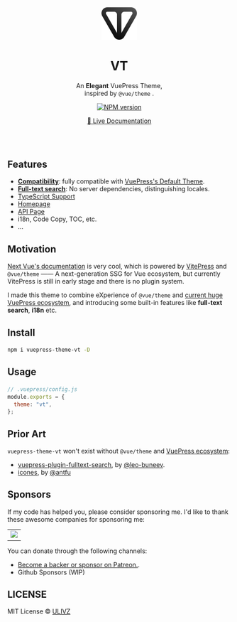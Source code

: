 <br>
<br>

<p align="center">
    <img width="80" src="./media/logo.svg">
    <br>
    <h1 align="center">VT</h1>
</p>

<p align="center">
An <b>Elegant</b> VuePress Theme,<br>
inspired by <code>@vue/theme</code> .
</p>

<p align="center">
<a href="https://www.npmjs.com/package/vuepress-theme-vt"><img src="https://img.shields.io/npm/v/vuepress-theme-vt?color=c95f8b&amp;label=" alt="NPM version"></a></p>

<p align="center"><a target="_blank" href="https://vuepress-theme-vt.vercel.app">📖 Live Documentation</a></p>

<br>
<br>

## Features

- [**Compatibility**](https://vuepress-theme-vt.vercel.app/guide/migration.html): fully compatible with [VuePress's Default Theme](https://vuepress.vuejs.org/theme/default-theme-config.html).
- [**Full-text search**](https://vuepress-theme-vt.vercel.app/guide/search.html): No server dependencies, distinguishing locales.
- [TypeScript Support](https://vuepress-theme-vt.vercel.app/guide/configuration.html)
- [Homepage](https://vuepress-theme-vt.vercel.app/guide/home.html)
- [API Page](https://vuepress-theme-vt.vercel.app/guide/api-page.html)
- i18n, Code Copy, TOC, etc.
- ...

## Motivation

[Next Vue's documentation](https://staging.vuejs.org/) is very cool, which is powered by [VitePress](https://github.com/vuejs/vitepress) and `@vue/theme` —— A next-generation SSG for Vue ecosystem, but currently VitePress is still in early stage and there is no plugin system.

I made this theme to combine eXperience of `@vue/theme` and [current huge VuePress ecosystem](https://github.com/vuepress/awesome-vuepress/), and introducing some built-in features like **full-text search**, **i18n** etc.

## Install

```bash
npm i vuepress-theme-vt -D
```

## Usage

```js
// .vuepress/config.js
module.exports = {
  theme: "vt",
};
```

## Prior Art

`vuepress-theme-vt` won't exist without `@vue/theme` and [VuePress ecosystem](https://github.com/vuepress/awesome-vuepress/):

- [vuepress-plugin-fulltext-search](https://github.com/leo-buneev/vuepress-plugin-fulltext-search), by [@leo-buneev](https://github.com/leo-buneev).
- [icones](https://icones.js.org/), by [@antfu](https://icones.js.org/)


## Sponsors

If my code has helped you, please consider sponsoring me. I'd like to thank these awesome companies for sponsoring me:

<table>
  <tbody>
    <tr>
      <td align="center" valign="middle">
        <a href="https://n8n.io/" target="_blank">
          <img width="100px" src="https://avatars.githubusercontent.com/u/45487711?s=200&v=4">
        </a>
      </td>
    </tr><tr></tr>
  </tbody>
</table>

You can donate through the following channels:

- [Become a backer or sponsor on Patreon.](https://www.patreon.com/ulivz).
- Github Sponsors (WIP)

## LICENSE

MIT License © [ULIVZ](https://github.com/ulivz)